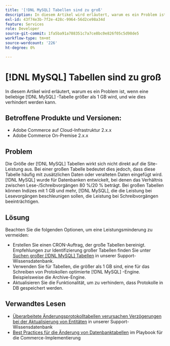 ```yaml
---
title: '[!DNL MySQL] Tabellen sind zu groß'
description: In diesem Artikel wird erläutert, warum es ein Problem ist, wenn eine beliebige [!DNL MySQL] Tabelle größer als 1 GB wird, und wie dies verhindert werden kann.
exl-id: 43f74e3b-7f2e-428c-9964-56d2ce98a34d
feature: Services
role: Developer
source-git-commit: 1fa5ba91a788351c7a7ce8bc0e826f05c5d98de5
workflow-type: tm+mt
source-wordcount: '226'
ht-degree: 0%

---
```


# [!DNL MySQL] Tabellen sind zu groß

In diesem Artikel wird erläutert, warum es ein Problem ist, wenn eine beliebige [!DNL MySQL] -Tabelle größer als 1 GB wird, und wie dies verhindert werden kann.

## Betroffene Produkte und Versionen:

* Adobe Commerce auf Cloud-Infrastruktur 2.x.x
* Adobe Commerce On-Premise 2.x.x

## Problem

Die Größe der [!DNL MySQL] Tabellen wirkt sich nicht direkt auf die Site-Leistung aus. Bei einer großen Tabelle bedeutet dies jedoch, dass diese Tabelle häufig mit zusätzlichen Daten oder veralteten Daten eingefügt wird. [!DNL MySQL] wurde für Datenbanken entwickelt, bei denen das Verhältnis zwischen Lese-/Schreibvorgängen 80 %/20 % beträgt.  Bei großen Tabellen können Indizes mit 1 GB und mehr, [!DNL MySQL], die die Leistung bei Lesevorgängen beschleunigen sollen, die Leistung bei Schreibvorgängen beeinträchtigen.

## Lösung

Beachten Sie die folgenden Optionen, um eine Leistungsminderung zu vermeiden:

* Erstellen Sie einen CRON-Auftrag, der große Tabellen bereinigt. Empfehlungen zur Identifizierung großer Tabellen finden Sie unter [Suchen großer [!DNL MySQL] Tabellen](/help/how-to/general/find-large-mysql-tables.md) in unserer Support-Wissensdatenbank.
* Verwenden Sie für Tabellen, die größer als 1 GB sind, eine für das Schreiben von Protokollen optimierte [!DNL MySQL] -Engine. Beispielsweise die Archive-Engine.
* Aktualisieren Sie die Funktionalität, um zu verhindern, dass Protokolle in DB gespeichert werden.

## Verwandtes Lesen

* [Überarbeitete Änderungsprotokolltabellen verursachen Verzögerungen bei der Aktualisierung von Entitäten](https://experienceleague.adobe.com/en/docs/commerce-knowledge-base/kb/troubleshooting/database/changes-in-the-database-are-not-reflected-on-the-storefront) in unserer Support-Wissensdatenbank
* [Best Practices für die Änderung von Datenbanktabellen](https://experienceleague.adobe.com/en/docs/commerce-operations/implementation-playbook/best-practices/development/modifying-core-and-third-party-tables#why-adobe-recommends-avoiding-modifications) im Playbook für die Commerce-Implementierung

